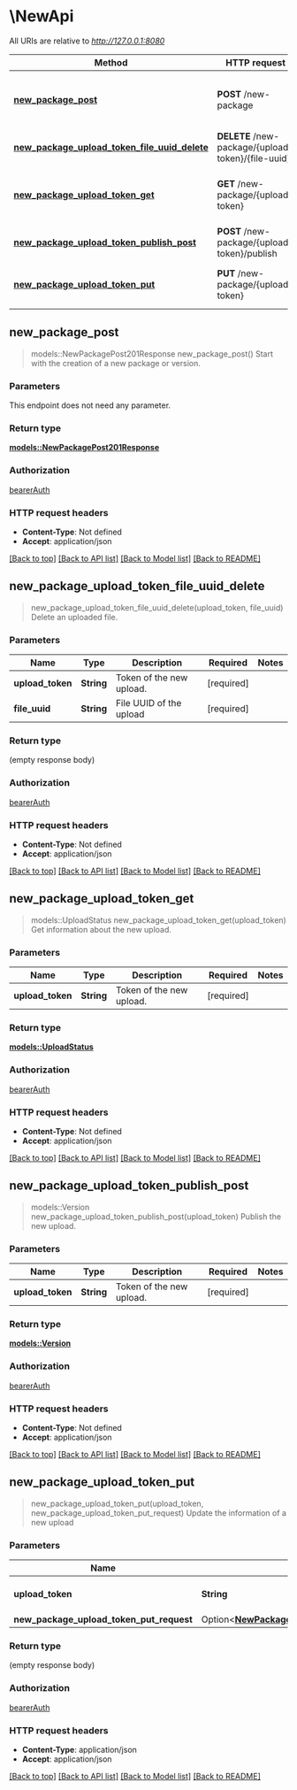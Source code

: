 # \NewApi

All URIs are relative to *http://127.0.0.1:8080*

Method | HTTP request | Description
------------- | ------------- | -------------
[**new_package_post**](NewApi.md#new_package_post) | **POST** /new-package | Start with the creation of a new package or version.
[**new_package_upload_token_file_uuid_delete**](NewApi.md#new_package_upload_token_file_uuid_delete) | **DELETE** /new-package/{upload-token}/{file-uuid} | Delete an uploaded file.
[**new_package_upload_token_get**](NewApi.md#new_package_upload_token_get) | **GET** /new-package/{upload-token} | Get information about the new upload.
[**new_package_upload_token_publish_post**](NewApi.md#new_package_upload_token_publish_post) | **POST** /new-package/{upload-token}/publish | Publish the new upload.
[**new_package_upload_token_put**](NewApi.md#new_package_upload_token_put) | **PUT** /new-package/{upload-token} | Update the information of a new upload



## new_package_post

> models::NewPackagePost201Response new_package_post()
Start with the creation of a new package or version.

### Parameters

This endpoint does not need any parameter.

### Return type

[**models::NewPackagePost201Response**](_new_package_post_201_response.md)

### Authorization

[bearerAuth](../README.md#bearerAuth)

### HTTP request headers

- **Content-Type**: Not defined
- **Accept**: application/json

[[Back to top]](#) [[Back to API list]](../README.md#documentation-for-api-endpoints) [[Back to Model list]](../README.md#documentation-for-models) [[Back to README]](../README.md)


## new_package_upload_token_file_uuid_delete

> new_package_upload_token_file_uuid_delete(upload_token, file_uuid)
Delete an uploaded file.

### Parameters


Name | Type | Description  | Required | Notes
------------- | ------------- | ------------- | ------------- | -------------
**upload_token** | **String** | Token of the new upload. | [required] |
**file_uuid** | **String** | File UUID of the upload | [required] |

### Return type

 (empty response body)

### Authorization

[bearerAuth](../README.md#bearerAuth)

### HTTP request headers

- **Content-Type**: Not defined
- **Accept**: application/json

[[Back to top]](#) [[Back to API list]](../README.md#documentation-for-api-endpoints) [[Back to Model list]](../README.md#documentation-for-models) [[Back to README]](../README.md)


## new_package_upload_token_get

> models::UploadStatus new_package_upload_token_get(upload_token)
Get information about the new upload.

### Parameters


Name | Type | Description  | Required | Notes
------------- | ------------- | ------------- | ------------- | -------------
**upload_token** | **String** | Token of the new upload. | [required] |

### Return type

[**models::UploadStatus**](UploadStatus.md)

### Authorization

[bearerAuth](../README.md#bearerAuth)

### HTTP request headers

- **Content-Type**: Not defined
- **Accept**: application/json

[[Back to top]](#) [[Back to API list]](../README.md#documentation-for-api-endpoints) [[Back to Model list]](../README.md#documentation-for-models) [[Back to README]](../README.md)


## new_package_upload_token_publish_post

> models::Version new_package_upload_token_publish_post(upload_token)
Publish the new upload.

### Parameters


Name | Type | Description  | Required | Notes
------------- | ------------- | ------------- | ------------- | -------------
**upload_token** | **String** | Token of the new upload. | [required] |

### Return type

[**models::Version**](Version.md)

### Authorization

[bearerAuth](../README.md#bearerAuth)

### HTTP request headers

- **Content-Type**: Not defined
- **Accept**: application/json

[[Back to top]](#) [[Back to API list]](../README.md#documentation-for-api-endpoints) [[Back to Model list]](../README.md#documentation-for-models) [[Back to README]](../README.md)


## new_package_upload_token_put

> new_package_upload_token_put(upload_token, new_package_upload_token_put_request)
Update the information of a new upload

### Parameters


Name | Type | Description  | Required | Notes
------------- | ------------- | ------------- | ------------- | -------------
**upload_token** | **String** | Token of the new upload. | [required] |
**new_package_upload_token_put_request** | Option<[**NewPackageUploadTokenPutRequest**](NewPackageUploadTokenPutRequest.md)> |  |  |

### Return type

 (empty response body)

### Authorization

[bearerAuth](../README.md#bearerAuth)

### HTTP request headers

- **Content-Type**: application/json
- **Accept**: application/json

[[Back to top]](#) [[Back to API list]](../README.md#documentation-for-api-endpoints) [[Back to Model list]](../README.md#documentation-for-models) [[Back to README]](../README.md)

